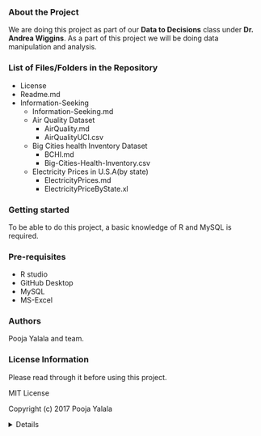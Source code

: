 ### About the Project
We are doing this project as part of our **Data to Decisions** class under **Dr. Andrea Wiggins**. As a part of this project we will be doing data manipulation and analysis.

### List of Files/Folders in the Repository
* License
* Readme.md
* Information-Seeking
  * Information-Seeking.md
  * Air Quality  Dataset
    * AirQuality.md
    * AirQualityUCI.csv
  * Big Cities health Inventory Dataset
    * BCHI.md
    * Big-Cities-Health-Inventory.csv
  * Electricity Prices in U.S.A(by state)
    * ElectricityPrices.md
    * ElectricityPriceByState.xl

### Getting started
To be able to do this project, a basic knowledge of R and MySQL is required.

### Pre-requisites
* R studio
* GitHub Desktop
* MySQL
* MS-Excel


### Authors
Pooja Yalala and team.

### License Information
Please read through it before using this project.

MIT License

Copyright (c) 2017 Pooja Yalala

<details>

Permission is hereby granted, free of charge, to any person obtaining a copy
of this software and associated documentation files (the "Software"), to deal
in the Software without restriction, including without limitation the rights
to use, copy, modify, merge, publish, distribute, sublicense, and/or sell
copies of the Software, and to permit persons to whom the Software is
furnished to do so, subject to the following conditions:

The above copyright notice and this permission notice shall be included in all
copies or substantial portions of the Software.

THE SOFTWARE IS PROVIDED "AS IS", WITHOUT WARRANTY OF ANY KIND, EXPRESS OR
IMPLIED, INCLUDING BUT NOT LIMITED TO THE WARRANTIES OF MERCHANTABILITY,
FITNESS FOR A PARTICULAR PURPOSE AND NONINFRINGEMENT. IN NO EVENT SHALL THE
AUTHORS OR COPYRIGHT HOLDERS BE LIABLE FOR ANY CLAIM, DAMAGES OR OTHER
LIABILITY, WHETHER IN AN ACTION OF CONTRACT, TORT OR OTHERWISE, ARISING FROM,
OUT OF OR IN CONNECTION WITH THE SOFTWARE OR THE USE OR OTHER DEALINGS IN THE
SOFTWARE.

</details>
